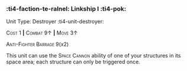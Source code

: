 ### :ti4-faction-te-ralnel: **Linkship I** :ti4-pok:

Unit Type: Destroyer :ti4-unit-destroyer:

<span style="font-variant:small-caps;">Cost</span> 1 __|__ <span style="font-variant:small-caps;">Combat</span> 9↑ __|__ <span style="font-variant:small-caps;">Move</span> 3↑

<span style="font-variant:small-caps;">Anti-Fighter Barrage</span> 9(x2)

This unit can use the <span style="font-variant:small-caps;">Space Cannon</span> ability of one of your structures in its space area; each structure can only be triggered once.
